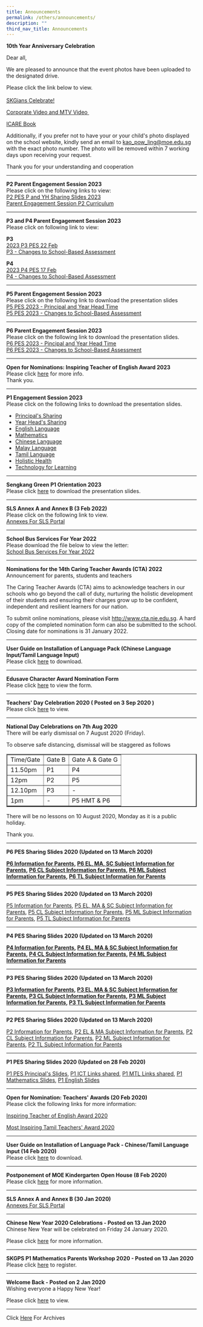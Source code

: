 ```yaml
---
title: Announcements
permalink: /others/announcements/
description: ""
third_nav_title: Announcements
---
```

<p><strong>10th Year Anniversary Celebration</strong></p>
<p>Dear all,</p>
<p>We are pleased to announce that the event photos have been uploaded to the designated drive.&nbsp;</p>
<p>Please click the link below to view.<br><br><a rel="noopener" target="_blank" href="https://drive.google.com/drive/folders/1s2eae6oBfmkk-Y4OBZM-vFcOTuWjbXOH?usp=sharing">SKGians Celebrate!</a></p>
<p><a href="/others/announcements/10thyearanniversarycelebration/">Corporate Video and MTV Video&nbsp;</a></p>
<p><a rel="noopener" target="_blank" href="https://drive.google.com/drive/folders/1--zrSWJ7DkQG_FIZfQXhHaGRM0Sp7tLz">ICARE Book</a></p>
<p>Additionally, if you prefer not to have your or your child's photo displayed on the school website, kindly send an email to <a target="" href="mailto:kao_pow_ling@moe.edu.sg">kao_pow_ling@moe.edu.sg</a> with the exact photo number. The photo will be removed within 7 working days upon receiving your request.</p>
<p>Thank you for your understanding and cooperation</p>
<hr>
<p><strong>P2 Parent Engagement Session 2023<br></strong>Please click on the following links to view:<br><a rel="noopener" target="_blank" href="/files/P2%20PES%20P%20and%20YH%20Sharing%20Slides%202023%20for%20Uploading.pdf">P2 PES P and YH Sharing Slides 2023</a><br><a rel="noopener" target="_blank" href="/files/Parent%20Engagement%20Session_P2%20Curriculum_for%20uploading.pdf">Parent Engagement Session P2 Curriculum</a></p>
<hr>
<p><strong>P3 and P4 Parent Engagement Session 2023<br></strong>Please click on following link to view:</p>
<p><strong>P3<br></strong><a rel="noopener" target="_blank" href="/files/2023%20P3%20PES%2022%20Feb%20_P%20and%20YH%20talk.pdf">2023 P3 PES 22 Feb</a><br><a rel="noopener" target="_blank" href="/files/Changes%20to%20School-Based%20Assessment_P3%20PES%202023.pdf">P3 - Changes to School-Based Assessment</a></p>
<p><strong>P4<br></strong><a rel="noopener" target="_blank" href="/files/2023%20P4%20PES_17%20Feb.pdf">2023 P4 PES 17 Feb</a><br><a rel="noopener" target="_blank" href="/files/Changes%20to%20School-Based%20Assessment_P4%20PES%202023.pdf">P4 - Changes to School-Based Assessment</a></p>
<hr>
<p><strong>P5 Parent Engagement Session 2023<br></strong>Please click on the following link to download the presentation slides<br><a href="/files/1%20P5%20PES%202023%20-%20Principal%20and%20YH%20Time%20For%20website.pdf">P5 PES 2023 - Principal and Year Head Time</a><br><a href="/files/2%20P5%20PES%202023%20-%20Changes%20to%20School-Based%20Assessment.pdf">P5 PES 2023 - Changes to School-Based Assessment</a></p>
<hr>
<p><strong>P6 Parent Engagement Session 2023<br></strong>Please click on the following link to download the presentation slides.<br><a rel="noopener" target="_blank" href="/files/1%20P6%20PES%202023%20-%20Principal%20and%20YH%20Time%20for%20uploading.pdf">P6 PES 2023 - Pincipal and Year Head Time</a><br><a rel="noopener" target="_blank" href="/files/2%20P6%20PES%202023%20-%20Changes%20to%20School-Based%20Assessment%20for%20uploading.pdf">P6 PES 2023 - Changes to School-Based Assessment</a></p>
<hr>
<p><strong>Open for Nominations: Inspiring Teacher of English Award 2023<br></strong>Please click&nbsp;<a href="/others/announcements/open-for-nominations-inspiring-teacher-of-english-award-2023">here</a> for more info.<br>Thank you.</p>
<hr>
<p><strong>P1 Engagement Session 2023<br></strong>Please click on the following links to download the presentation slides.</p>
<ul>
<li><a href="/files/Principals%20Sharing.pdf">Principal's Sharing</a></li>
<li><a href="/files/Year%20Head%20Sharing.pdf">Year Head's Sharing</a></li>
<li><a href="/files/English%20Language.pdf">English Language</a></li>
<li><a href="/files/Mathematics.pdf">Mathematics</a></li>
<li><a href="/files/Chinese%20Language.pdf">Chinese Language</a></li>
<li><a href="/files/Malay%20Language.pdf">Malay Language</a></li>
<li><a href="/files/Tamil%20Language.pdf">Tamil Language</a></li>
<li><a href="/files/Holistic%20Health.pdf">Holistic Health</a></li>
<li><a href="/files/Technology%20for%20Learning.pdf">Technology for Learning</a></li>
</ul>
<hr>
<p><strong>Sengkang Green P1 Orientation 2023</strong><br>Please click&nbsp;<a rel="noopener" target="_blank" href="/files/SengKang%20Green%20P1%20Orientation%202023%20Updated.pdf">here</a>&nbsp;to download the presentation slides.</p>
<hr>
<p><strong>SLS Annex A and Annex B (3 Feb 2022)<br></strong>Please click on the following link to view.<br><a rel="noopener" target="_blank" href="/files/Annexes%20For%20SLS.pdf">Annexes For SLS Portal</a></p>
<hr>
<p><strong>School Bus Services For Year 2022<br></strong>Please download the file below to view the letter:<br><a rel="noopener" target="_blank" href="/files/School%20Bus%20Services%20for%20Year%202022.pdf">School Bus Services For Year 2022</a></p>
<hr>
<p><strong>Nominations for the 14th Caring Teacher Awards (CTA) 2022<br></strong>Announcement for parents, students and teachers</p>
<p>The Caring Teacher Awards (CTA) aims to acknowledge teachers in our schools who go beyond the call of duty, nurturing the holistic development of their students and ensuring their charges grow up to be confident, independent and resilient learners for our nation.</p>
<p>To submit online nominations, please visit&nbsp;<a href="http://www.cta.nie.edu.sg/">http://www.cta.nie.edu.sg</a>. A hard copy of the completed nomination form can also be submitted to the school. Closing date for nominations is 31 January 2022.</p>
<hr>
<p><strong>User Guide on Installation of Language Pack (Chinese Language Input/Tamil Language Input)<br></strong>Please click&nbsp;<a rel="noopener" target="_blank" href="/files/User%20Guide%20to%20install%20language%20in%20Win%2010.pdf">here</a>&nbsp;to download.</p>
<hr>
<p><strong>Edusave Character Award Nomination Form<br></strong>Please click&nbsp;<a rel="noopener" target="_blank" href="/files/ECHA%20NOMINATION%20FORM%202020.pdf">here</a>&nbsp;to view the form.<strong><br></strong></p>
<hr>
<p><strong>Teachers' Day Celebration 2020 ( Posted on 3 Sep 2020 )<br></strong>Please click&nbsp;<a href="/others/announcements/teachers-day-celebration-2020">here</a>&nbsp;to view.<strong><br></strong></p>
<hr>
<p><strong>National Day Celebrations on 7th Aug 2020<br></strong>There will be early dismissal on 7 August 2020 (Friday).</p>
<p>To observe safe distancing, dismissal will be staggered as follows</p>
<table border="2">
<tbody>
<tr>
<td>Time/Gate</td>
<td>Gate B</td>
<td>Gate A &amp; Gate G</td>
</tr>
<tr>
<td>11.50pm</td>
<td>P1</td>
<td>P4</td>
</tr>
<tr>
<td>12pm</td>
<td>P2</td>
<td>P5</td>
</tr>
<tr>
<td>12.10pm</td>
<td>P3</td>
<td>-</td>
</tr>
<tr>
<td>1pm</td>
<td>-</td>
<td>P5 HMT &amp; P6</td>
</tr>
</tbody>
</table>
<p>There will be no lessons on 10 August 2020, Monday as it is a public holiday.</p>
<p>Thank you.</p>
<hr>
<p><strong>P6 PES Sharing Slides 2020 (Updated on 13 March 2020)</strong><strong><br></strong></p>
<p><strong><a href="/files/P6%20Information%20for%20Parents%20March%202020.pdf">P6 Information for Parents</a>,&nbsp;<a href="/files/P6%20EL,%20MA,%20SC%20Subject%20Information%20for%20Parents%20March%202020.pdf">P6 EL, MA, SC Subject Information for Parents</a>,&nbsp;<a href="/files/P6%20CL%20Subject%20Information%20for%20Parents%202020.pdf">P6 CL Subject Information for Parents</a>,&nbsp;<a href="/files/P6%20ML%20Subject%20Information%20for%20Parents%20March%202020.pdf">P6 ML Subject Information for Parents</a>,&nbsp;<a href="/files/6%20TL%20Subject%20Information%20for%20Parents%20March%202020.pdf">P6 TL Subject Information for Parents</a></strong></p>
<hr>
<p><strong>P5 PES Sharing Slides 2020 (Updated on 13 March 2020)</strong></p>
<p><a href="/files/P5%20Information%20for%20Parents%20March%202020.pdf">P5 Information for Parents</a>,&nbsp;<a href="/files/P5%20EL,%20MA%20&amp;%20SC%20Subject%20Information%20for%20Parents%20March%202020.pdf">P5 EL, MA &amp; SC Subject Information for Parents</a>,&nbsp;<a href="/files/P5%20CL%20Subject%20Information%20for%20Parents%20March%202020.pdf">P5 CL Subject Information for Parents</a>,&nbsp;<a href="/files/P5%20ML%20Subject%20Information%20for%20Parents%20March%202020.pdf">P5 ML Subject Information for Parents</a>,&nbsp;<a href="/files/P5%20TL%20Subject%20Information%20for%20Parents%20March%202020.pdf">P5 TL Subject Information for Parents</a></p>
<hr>
<p><strong>P4 PES Sharing Slides 2020 (Updated on 13 March 2020)</strong></p>
<p><strong><a href="/files/P4%20Information%20for%20Parents%20March%202020.pdf">P4 Information for Parents</a>,&nbsp;<a href="/files/P4%20EL,%20MA%20&amp;%20SC%20Subject%20Information%20for%20Parents%20March%202020.pdf">P4 EL, MA &amp; SC Subject Information for Parents</a>,&nbsp;<a href="/files/P4%20CL%20Subject%20Information%20for%20Parents%20March%202020.pdf">P4 CL Subject Information for Parents</a>,&nbsp;<a href="/files/P4%20ML%20Subject%20Information%20for%20Parents%20March%202020.pdf">P4 ML Subject Information for Parents</a>&nbsp;</strong></p>
<hr>
<p><strong>P3 PES Sharing Slides 2020 (Updated on 13 March 2020)</strong></p>
<p><strong><a href="/files/P3%20Information%20for%20Parents%20March%202020.pdf">P3 Information for Parents</a>,&nbsp;<a href="/files/P3%20EL,%20MA%20&amp;%20SC%20Subject%20Information%20for%20Parents%20March%202020.pdf">P3 EL, MA &amp; SC Subject Information for Parents</a>,&nbsp;<a href="/files/P3%20CL%20Subject%20Information%20for%20Parents%20March%202020.pdf">P3 CL Subject Information for Parents</a>,&nbsp;<a href="/files/P3%20ML%20Subject%20Information%20for%20Parents%20March%202020.pdf">P3 ML Subject Information for Parents</a>,&nbsp;<a href="/files/P3%20TL%20Subject%20Information%20for%20Parents%20March%202020.pdf">P3 TL Subject Information for Parents</a></strong></p>
<hr>
<p><strong>P2 PES Sharing Slides 2020 (Updated on 13 March 2020)</strong></p>
<p><a href="/files/P2%20Information%20for%20Parents%20March%202020.pdf">P2 Information for Parents</a>,&nbsp;<a href="/files/P2%20EL%20&amp;%20MA%20Subject%20Information%20for%20Parents%20March%202020.pdf">P2 EL &amp; MA Subject Information for Parents</a>,&nbsp;<a href="/files/P2%20CL%20Subject%20Information%20for%20Parents%202020.pdf">P2 CL Subject Information for Parents</a>,&nbsp;<a href="/files/P2%20ML%20Subject%20Information%20for%20Parents%20March%202020.pdf">P2 ML Subject Information for Parents</a>,&nbsp;<a href="/files/P2%20TL%20Subject%20Information%20for%20Parents%20March%202020.pdf">P2 TL Subject Information for Parents</a>&nbsp;</p>
<hr>
<p><strong>P1 PES Sharing Slides 2020 (Updated on 28 Feb 2020)&nbsp;</strong></p>
<p><a rel="noopener" target="_blank" href="/files/P1%20PES%20Principal's%20Slides.pdf">P1 PES Principal's Slides</a>,&nbsp;<a rel="noopener" target="_blank" href="/files/P1%20ICT%20Links%20shared%20during%20P1%20PES%20Jan%202020.pdf">P1 ICT Links shared</a>,&nbsp;<a rel="noopener" target="_blank" href="/files/P1%20MTL%20Links%20shared%20during%20P1%20PES%20Jan%202020.pdf">P1 MTL Links shared</a>,&nbsp;<a rel="noopener" target="_blank" href="/files/P1%20Mathematics%20Curriculum.pdf">P1 Mathematics Slides</a>,&nbsp;<a rel="noopener" target="_blank" href="/files/P1%20English%20Curriculum.pdf">P1 English Slides</a><strong><br></strong></p>
<hr>
<p><strong>Open for Nomination: Teachers' Awards (20 Feb 2020)<br></strong>Please click the following links for more information:</p>
<p><a href="/others/announcements/open-for-nominations-inspiring-teacher-of-english-award-2020">Inspiring Teacher of English Award 2020</a></p>
<p><a href="/others/announcements/open-for-nominations-most-inspiring-tamil-teachers-award-2020">Most Inspiring Tamil Teachers' Award 2020</a></p>
<hr>
<p><strong>User Guide on Installation of Language Pack - Chinese/Tamil Language Input (14 Feb 2020)</strong><br>Please click&nbsp;<a rel="noopener" target="_blank" href="/files/User%20Guide%20to%20install%20language%20in%20Win%2010.pdf">here</a> to download.</p>
<hr>
<p><strong>Postponement of MOE Kindergarten Open House (8 Feb 2020)</strong><br>Please click&nbsp;<a rel="noopener" target="_blank" href="/files/MK_Open_House.pdf">here</a> for more information.<strong><br></strong></p>
<hr>
<p><strong>SLS Annex A and Annex B (30 Jan 2020)</strong><br><a rel="noopener" target="_blank" href="/files/Annexes%20For%20SLS.pdf">Annexes For SLS Portal</a></p>
<hr>
<p><strong>Chinese New Year 2020 Celebrations - Posted on 13 Jan 2020<br></strong>Chinese New Year will be celebrated on&nbsp;Friday 24 January 2020.&nbsp;</p>
<p>Please click&nbsp;<a target="_parent" href="/others/announcements/chinese-new-year-2020-celebrations">here</a>&nbsp;for more information.</p>
<hr>
<p><strong>SKGPS P1 Mathematics Parents Workshop 2020 - Posted on 13 Jan 2020<br></strong>Please click&nbsp;<a rel="noopener" target="_blank" href="https://www.eventbrite.com/e/skgps-p1-mathematics-parents-workshop-2020-tickets-89464118587">here</a>&nbsp;to register.</p>
<hr>
<p><strong>Welcome Back - Posted on 2 Jan 2020<br></strong>Wishing everyone a Happy New Year!&nbsp;</p>
<p>Please click&nbsp;<a target="_parent" href="/others/announcements/welcome-back">here</a>&nbsp;to view.</p>
<hr>
<p>Click&nbsp;<a target="" href="/others/announcements-archives">Here</a>&nbsp;For Archives</p>